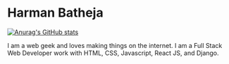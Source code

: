 # Harman Batheja

[![Anurag's GitHub stats](https://github-readme-stats.vercel.app/api?username=harmanbatheja15)](https://github.com/anuraghazra/github-readme-stats)

I am a web geek and loves making things on the internet. I am a Full Stack Web Developer work with HTML, CSS, Javascript, React JS, and Django.
